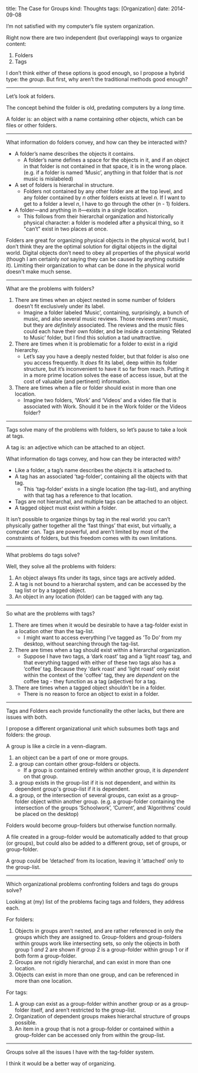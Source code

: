 title: The Case for Groups
kind: Thoughts
tags: [Organization]
date: 2014-09-08

I’m not satisfied with my computer’s file system organization. 

Right now there are two independent (but overlapping) ways to organize content:

1. Folders
2. Tags

I don’t think either of these options is good enough, so I propose a hybrid type: the _group_. But first, why aren’t the traditional methods good enough?

---

Let’s look at folders. 

The concept behind the folder is old, predating computers by a _long_ time. 

A folder is: an object with a name containing other objects, which can be files or other folders.

---

What information do folders convey, and how can they be interacted with?

- A folder’s name describes the objects it contains. 
    - A folder’s name defines a space for the objects in it, and if an object in that folder is not contained in that space, it is in the wrong place. (e.g. if a folder is named ‘Music’, anything in that folder that is _not_ music is mislabeled)
- A set of folders is hierarchal in structure. 
    - Folders not contained by any other folder are at the top level, and any folder contained by _n_ other folders exists at level _n_. If I want to get to a folder a level _n_, I have to go through the other (_n_ - 1) folders. 
- A folder—and anything in it—exists in a single location. 
    - This follows from their hierarchal organization and historically physical character: a folder is modeled after a physical thing, so it "can’t" exist in two places at once. 

Folders are great for organizing physical objects in the physical world, but I don’t think they are the optimal solution for digital objects in the digital world. Digital objects don’t need to obey all properties of the physical world (though I am certainly _not_ saying they can be caused by anything outside it). Limiting their organization to what can be done in the physical world doesn't make much sense.

---

What are the problems with folders?

1. There are times when an object nested in some number of folders doesn’t fit exclusively under its label. 
    - Imagine a folder labeled ‘Music’, containing, surprisingly, a bunch of music, and also several music reviews. Those reviews _aren’t_ music, but they are _definitely_ associated. The reviews and the music files could each have their own folder, and be inside a containing ‘Related to Music’ folder, but I find this solution a tad unattractive.
2. There are times when it is problematic for a folder to exist in a rigid hierarchy. 
    - Let’s say you have a deeply nested folder, but that folder is also one you access frequently. It _does_ fit its label, deep within its folder structure, but it’s inconvenient to have it so far from reach. Putting it in a more prime location solves the ease of access issue, but at the cost of valuable (and pertinent) information.
3. There are times when a file or folder should exist in more than one location. 
    - Imagine two folders, ‘Work’ and ‘Videos’ and a video file that is associated with Work. Should it be in the Work folder or the Videos folder?

---

Tags solve many of the problems with folders, so let’s pause to take a look at tags.

A tag is: an adjective which can be attached to an object.

What information do tags convey, and how can they be interacted with?

- Like a folder, a tag’s name describes the objects it is attached to. 
- A tag has an associated ’tag-folder’, containing all the objects with that tag. 
    - This 'tag-folder’ exists in a single location (the tag-list), and anything with that tag has a reference to that location.
- Tags are not hierarchal, and multiple tags can be attached to an object.
- A tagged object must exist within a folder.

It isn’t possible to organize things by tag in the real world: you can’t physically gather together all the ‘fast things’ that exist, but virtually, a computer can. Tags are powerful, and aren’t limited by most of the constraints of folders, but this freedom comes with its own limitations. 

---

What problems do tags solve?

Well, they solve all the problems with folders:

1. An object always fits under its tags, since tags are actively added.
2. A tag is not bound to a hierarchal system, and can be accessed by the tag list or by a tagged object. 
3. An object in any location (folder) can be tagged with any tag.

---

So what are the problems with tags?

1. There are times when it would be desirable to have a tag-folder exist in a location other than the tag-list. 
    - I might want to access everything I’ve tagged as 'To Do’ from my desktop, without searching through the tag-list.
2. There are times when a tag should exist within a hierarchal organization. 
    - Suppose I have two tags, a ‘dark roast’ tag and a ‘light roast’ tag, and that everything tagged with either of these two tags also has a ‘coffee’ tag. Because they 'dark roast' and 'light roast' only exist within the context of the 'coffee' tag, they are _dependent_ on the coffee tag - they function as a tag (adjective) for a tag. 
3. There are times when a tagged object shouldn’t be in a folder. 
    - There is no reason to force an object to exist in a folder. 

---

Tags and Folders each provide functionality the other lacks, but there are issues with both.

I propose a different organizational unit which subsumes both tags and folders: the _group_. 

A group is like a circle in a venn-diagram.

1. an object can be a part of one or more groups.
2. a group can contain other group-folders or objects.
    - If a group is contained entirely within another group, it is _dependent_ on that group.
3. a group exists in the group-list if it is not dependent, and within its dependent group's group-list if it is dependent.
4. a group, or the intersection of several groups, can exist as a group-folder object within another group. (e.g. a group-folder containing the intersection of the groups ‘Schoolwork’, ‘Current’, and ‘Algorithms’ could be placed on the desktop)

Folders would become group-folders but otherwise function normally. 

A file created in a group-folder would be automatically added to that group (or groups), but could also be added to a different group, set of groups, or group-folder.

A group could be ‘detached’ from its location, leaving it ‘attached’ only to the group-list. 

---

Which organizational problems confronting folders and tags do groups solve?

Looking at (my) list of the problems facing tags and folders, they address each.

For folders:

1. Objects in groups aren’t nested, and are rather referenced in only the groups which they are assigned to. Group-folders and group-folders within groups work like intersecting sets, so only the objects in both group 1 _and_ 2 are shown if group 2 is a group-folder within group 1 or if both form a group-folder.
2. Groups are not rigidly hierarchal, and can exist in more than one location.
3. Objects can exist in more than one group, and can be referenced in more than one location. 

For tags: 

1. A group can exist as a group-folder within another group or as a group-folder itself, and aren’t restricted to the group-list.
2. Organization of dependent groups makes hierarchal structure of groups possible.
3. An item in a group that is not a group-folder or contained within a group-folder can be accessed only from within the group-list.

---

Groups solve all the issues I have with the tag-folder system. 

I think it would be a better way of organizing.